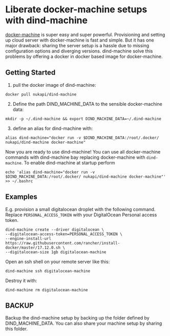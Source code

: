 # Liberate docker-machine setups with dind-machine

[docker-machine](https://github.com/docker/machine) is super easy and super powerful. Provisioning and setting up cloud server with docker-machine is fast and simple. But it has one major drawback: sharing the server setup is a hassle due to missing configuration options and diverging versions. dind-machine solve this problems by offering a docker in docker based 
image for docker-machine.

## Getting Started

1. pull the docker image of dind-machine:  
```
docker pull nukapi/dind-machine
```  
2. Define the path DIND_MACHINE_DATA to the sensible docker-machine data:  
```
mkdir -p ~/.dind-machine && export DIND_MACHINE_DATA=~/.dind-machine
```  
3. define an alias for dind-machine with:  
```
alias dind-machine="docker run -v $DIND_MACHINE_DATA:/root/.docker/ nukapi/dind-machine docker-machine"
```

Now you are ready to use dind-machine! You can use all docker-machine commands with dind-machine bay replacing docker-machine with `dind-machine`. To enable dind-machine at startup perform 
```
echo 'alias dind-machine="docker run -v $DIND_MACHINE_DATA:/root/.docker/ nukapi/dind-machine docker-machine"' >> ~/.bashrc
```

## Examples

E.g. provision a small digitalocean droplet with the following command. Replace `PERSONAL_ACCESS_TOKEN` with
your DigitalOcean Personal access token.  
```
dind-machine create --driver digitalocean \  
--digitalocean-access-token=PERSONAL_ACCESS_TOKEN \  
--engine-install-url https://raw.githubusercontent.com/rancher/install-docker/master/17.12.0.sh \  
--digitalocean-size 1gb digitalocean-machine  
```
Open an ssh shell on your remote server like this:  

`dind-machine ssh digitalocean-machine`  

Destroy it with:  
 
`dind-machine rm digitalocean-machine`

## BACKUP

Backup the dind-machine setup by backing up the folder defined by DIND_MACHINE_DATA. You can also share your machine setup by sharing this folder.
